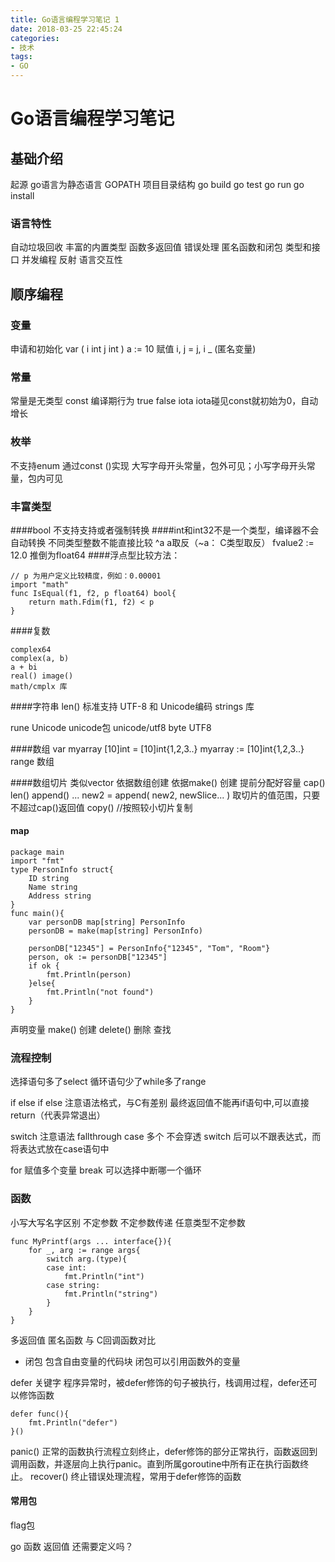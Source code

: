 ```yaml
---
title: Go语言编程学习笔记 1
date: 2018-03-25 22:45:24
categories:
- 技术 
tags:
- GO
---
```


# Go语言编程学习笔记

## 基础介绍
起源
go语言为静态语言
GOPATH
项目目录结构
go build
go test
go run
go install

<!--more-->

### 语言特性
自动垃圾回收
丰富的内置类型
函数多返回值
错误处理
匿名函数和闭包
类型和接口
并发编程
反射
语言交互性

## 顺序编程
### 变量
申请和初始化
var (
    i int
    j int
)
a := 10
赋值
i, j = j, i
_ (匿名变量)

### 常量
常量是无类型
const
编译期行为
true false iota
iota碰见const就初始为0，自动增长

### 枚举
 不支持enum
 通过const ()实现
 大写字母开头常量，包外可见；小写字母开头常量，包内可见
 
### 丰富类型
####bool 不支持支持或者强制转换
####int和int32不是一个类型，编译器不会自动转换
不同类型整数不能直接比较
^a a取反（~a： C类型取反）
fvalue2 := 12.0 推倒为float64
####浮点型比较方法：
```
// p 为用户定义比较精度，例如：0.00001
import "math"
func IsEqual(f1, f2, p float64) bool{
    return math.Fdim(f1, f2) < p
}
```
####复数
```
complex64
complex(a, b)
a + bi
real() image()
math/cmplx 库
```
####字符串
len()
标准支持 UTF-8 和 Unicode编码
strings 库

rune Unicode unicode包 unicode/utf8
byte UTF8 

####数组
var myarray [10]int = [10]int{1,2,3..}
myarray := [10]int{1,2,3..}
range 数组

####数组切片
类似vector
依据数组创建
依据make() 创建
提前分配好容量
cap() 
len()
append()  ...
new2 = append( new2, newSlice... )
取切片的值范围，只要不超过cap()返回值
copy() //按照较小切片复制

#### map
```
package main
import "fmt"
type PersonInfo struct{
    ID string
    Name string
    Address string
}
func main(){
	var personDB map[string] PersonInfo
    personDB = make(map[string] PersonInfo)

    personDB["12345"] = PersonInfo{"12345", "Tom", "Room"}
    person, ok := personDB["12345"]
    if ok {
        fmt.Println(person)
    }else{
        fmt.Println("not found")
    }
}
```
声明变量
make() 创建
delete() 删除
查找

### 流程控制
选择语句多了select
循环语句少了while多了range

if else if else
注意语法格式，与C有差别
最终返回值不能再if语句中,可以直接return（代表异常退出）

switch 注意语法
fallthrough
case 多个
不会穿透
switch 后可以不跟表达式，而将表达式放在case语句中

for
赋值多个变量
break 可以选择中断哪一个循环

### 函数
小写大写名字区别
不定参数
不定参数传递
任意类型不定参数
```
func MyPrintf(args ... interface{}){
    for _, arg := range args{
        switch arg.(type){
        case int:
            fmt.Println("int")
        case string:
            fmt.Println("string")
        }
    }
}
```
多返回值
匿名函数 与 C回调函数对比
* 闭包
包含自由变量的代码块
闭包可以引用函数外的变量

defer 关键字
程序异常时，被defer修饰的句子被执行，栈调用过程，defer还可以修饰函数
```
defer func(){
    fmt.Println("defer")
}()
```    

panic()
正常的函数执行流程立刻终止，defer修饰的部分正常执行，函数返回到调用函数，并逐层向上执行panic。直到所属goroutine中所有正在执行函数终止。
recover()
终止错误处理流程，常用于defer修饰的函数
#### 常用包
flag包

go 函数 返回值 还需要定义吗？


